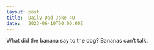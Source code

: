 ```yaml
---
layout: post
title:  Daily Dad Joke 4U
date:   2023-06-10T00:00:00Z
---
```

What did the banana say to the dog? Bananas can’t talk.
